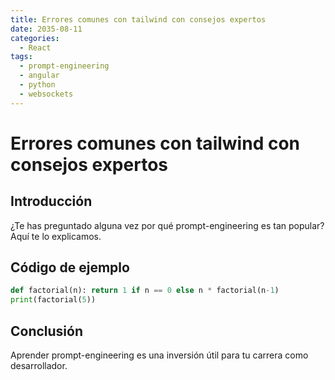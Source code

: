 ```yaml
---
title: Errores comunes con tailwind con consejos expertos
date: 2035-08-11
categories:
  - React
tags:
  - prompt-engineering
  - angular
  - python
  - websockets
---
```


# Errores comunes con tailwind con consejos expertos

## Introducción

¿Te has preguntado alguna vez por qué prompt-engineering es tan popular? Aquí te lo explicamos.

## Código de ejemplo

```python
def factorial(n): return 1 if n == 0 else n * factorial(n-1)
print(factorial(5))
```

## Conclusión

Aprender prompt-engineering es una inversión útil para tu carrera como desarrollador.